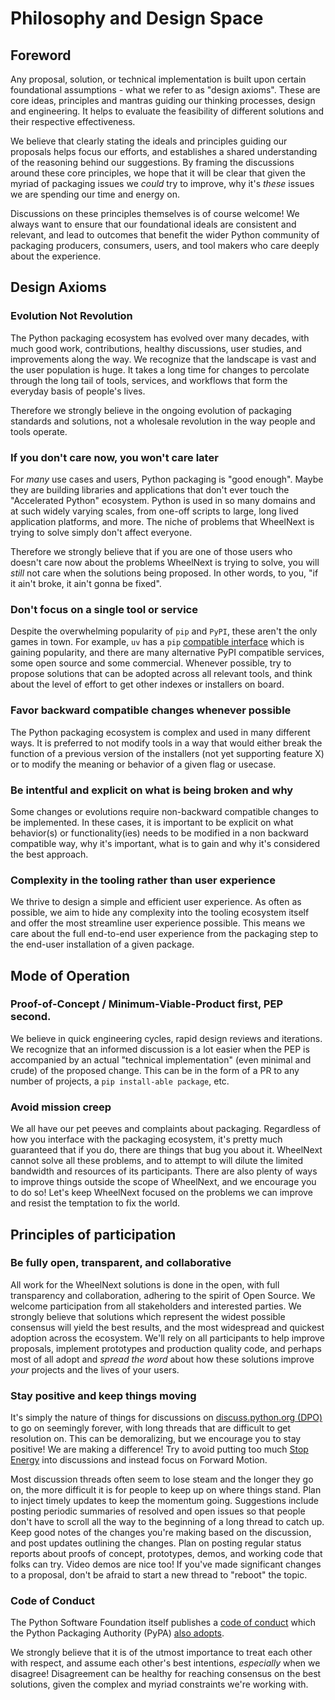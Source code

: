 # Philosophy and Design Space

## Foreword

Any proposal, solution, or technical implementation is built upon certain foundational assumptions -
what we refer to as "design axioms". These are core ideas, principles and mantras guiding our
thinking processes, design and engineering. It helps to evaluate the feasibility of different
solutions and their respective effectiveness.

We believe that clearly stating the ideals and principles guiding our proposals helps focus our
efforts, and establishes a shared understanding of the reasoning behind our suggestions.  By framing
the discussions around these core principles, we hope that it will be clear that given the myriad of
packaging issues we *could* try to improve, why it's *these* issues we are spending our time and
energy on.

Discussions on these principles themselves is of course welcome!  We always want to ensure that our
foundational ideals are consistent and relevant, and lead to outcomes that benefit the wider Python
community of packaging producers, consumers, users, and tool makers who care deeply about the
experience.

## Design Axioms

### Evolution Not Revolution

The Python packaging ecosystem has evolved over many decades, with much good work, contributions,
healthy discussions, user studies, and improvements along the way.  We recognize that the landscape
is vast and the user population is huge.  It takes a long time for changes to percolate through the
long tail of tools, services, and workflows that form the everyday basis of people's lives.

Therefore we strongly believe in the ongoing evolution of packaging standards and solutions, not a
wholesale revolution in the way people and tools operate.

### If you don't care now, you won't care later

For *many* use cases and users, Python packaging is "good enough". Maybe they are building
libraries and applications that don't ever touch the "Accelerated Python" ecosystem.  Python is used
in so many domains and at such widely varying scales, from one-off scripts to large, long lived
application platforms, and more.  The niche of problems that WheelNext is trying to solve simply
don't affect everyone.

Therefore we strongly believe that if you are one of those users who doesn't care now about the
problems WheelNext is trying to solve, you will *still* not care when the solutions being proposed.
In other words, to you, "if it ain't broke, it ain't gonna be fixed".

### Don't focus on a single tool or service

Despite the overwhelming popularity of `pip` and `PyPI`, these aren't the only games in town.  For
example, `uv` has a `pip` [compatible interface](https://docs.astral.sh/uv/#the-pip-interface) which
is gaining popularity, and there are many alternative PyPI compatible services, some open source and
some commercial.  Whenever possible, try to propose solutions that can be adopted across all
relevant tools, and think about the level of effort to get other indexes or installers on board.

### Favor backward compatible changes whenever possible

The Python packaging ecosystem is complex and used in many different ways. It is preferred to not
modify tools in a way that would either break the function of a previous version of the installers
(not yet supporting feature X) or to modify the meaning or behavior of a given flag or usecase.

### Be intentful and explicit on what is being broken and why

Some changes or evolutions require non-backward compatible changes to be implemented. In these cases,
it is important to be explicit on what behavior(s) or functionality(ies) needs to be modified in a non backward
compatible way, why it's important, what is to gain and why it's considered the best approach.

### Complexity in the tooling rather than user experience

We thrive to design a simple and efficient user experience. As often as possible, we aim to hide any
complexity into the tooling ecosystem itself and offer the most streamline user experience possible. This means
we care about the full end-to-end user experience from the packaging step to the end-user installation of a
given package.

## Mode of Operation

### Proof-of-Concept / Minimum-Viable-Product first, PEP second.

We believe in quick engineering cycles, rapid design reviews and iterations. We recognize that an
informed discussion is a lot easier when the PEP is accompanied by an actual "technical implementation"
(even minimal and crude) of the proposed change. This can be in the form of a PR to any number of projects,
a `pip install-able package`, etc.

### Avoid mission creep

We all have our pet peeves and complaints about packaging.  Regardless of how you interface with the
packaging ecosystem, it's pretty much guaranteed that if you do, there are things that bug you about
it.  WheelNext cannot solve all these problems, and to attempt to will dilute the limited bandwidth
and resources of its participants.  There are also plenty of ways to improve things outside the
scope of WheelNext, and we encourage you to do so!  Let's keep WheelNext focused on the problems
we can improve and resist the temptation to fix the world.

## Principles of participation

### Be fully open, transparent, and collaborative

All work for the WheelNext solutions is done in the open, with full transparency and collaboration,
adhering to the spirit of Open Source.  We welcome participation from all stakeholders and
interested parties.  We strongly believe that solutions which represent the widest possible
consensus will yield the best results, and the most widespread and quickest adoption across the
ecosystem.  We'll rely on all participants to help improve proposals, implement prototypes and
production quality code, and perhaps most of all adopt and *spread the word* about how these
solutions improve *your* projects and the lives of your users.

### Stay positive and keep things moving

It's simply the nature of things for discussions on [discuss.python.org
(DPO)](https://discuss.python.org/c/packaging/14) to go on seemingly forever, with long threads that
are difficult to get resolution on.  This can be demoralizing, but we encourage you to stay
positive!  We are making a difference!  Try to avoid putting too much [Stop
Energy](https://radio-weblogs.com/0107584/stories/2002/05/05/stopEnergyByDaveWiner.html) into
discussions and instead focus on Forward Motion.

Most discussion threads often seem to lose steam and the longer they go on, the more difficult it is
for people to keep up on where things stand.  Plan to inject timely updates to keep the momentum
going.  Suggestions include posting periodic summaries of resolved and open issues so that people
don't have to scroll all the way to the beginning of a long thread to catch up.  Keep good notes of
the changes you're making based on the discussion, and post updates outlining the changes.  Plan on
posting regular status reports about proofs of concept, prototypes, demos, and working code that
folks can try.  Video demos are nice too!  If you've made significant changes to a proposal, don't
be afraid to start a new thread to "reboot" the topic.

### Code of Conduct

The Python Software Foundation itself publishes a [code of
conduct](https://policies.python.org/python.org/code-of-conduct/) which the Python Packaging
Authority (PyPA) [also adopts](https://www.pypa.io/en/latest/code-of-conduct/).

We strongly believe that it is of the utmost importance to treat each other with respect, and assume
each other's best intentions, *especially* when we disagree!  Disagreement can be healthy for
reaching consensus on the best solutions, given the complex and myriad constraints we're working
with.
